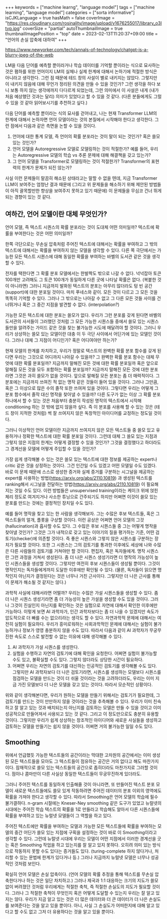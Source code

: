 +++
keywords = ["machine learng", "language model"]
tags = ["machine learning", "language model"]
categories = ["sorta informative"]
isCJKLanguage = true
hasMath = false
coverImage = "https://res.cloudinary.com/rosinality/image/upload/v1676255017/library_o3ltvp.jpg"
coverSize = "partial"
autoThumbnailImage = true
thumbnailImagePosition = "top"
date = 2023-02-13T11:20:37+09:00
title = "언어의 손실 압축에 대하여"
+++

https://www.newyorker.com/tech/annals-of-technology/chatgpt-is-a-blurry-jpeg-of-the-web

LM을 다음 단어를 예측할 뿐이라거나 학습 데이터를 기억할 뿐이라는 식으로 묘사하는 것은 폄하를 위한 언어이지 LM의 실체나 실제 한계에 대해서 논하기에 적절한 방식은 아니라고 생각한다. 그런 점 때문에 테드 창의 사설이 별로 내키지는 않았다. 그렇지만 이 내키지 않음에 대해 무언가 정리된 의견을 만들 수 있을 것인가? 그런 생각을 하다 보니 보통 하지 않는 생각에까지 다다르게 되었는데, 그런 의미에서 이 사설은 내게 (내가 처음 예상했던 것과는 달리) 의미가 있었다고 할 수 있을 것 같다. (다른 분들에게도 그럴 수 있을 것 같아 읽어보시기를 추천하고 싶다.)

다음 단어를 예측할 뿐이라는 식의 묘사를 걷어내고, 나는 현재 Transformer LLM의 한계에 대해서 논하자면 언어 모델이라는 것의 본질에서 시작해야 한다고 생각한다. 그런 점에서 다음과 같은 측면을 논할 수 있을 것이다.

1. 언어에 대한 통계 모델, 즉 언어의 확률 분포라는 것이 말이 되는 것인가? 혹은 쓸모 있는 것인가?
2. 언어 모델을 Autoregressive 모델로 모델링하는 것이 적절한가? 예를 들어, 우리는 Autoregressive 모델의 학습 vs 추론 문제에 대해 해결책을 갖고 있는가?
3. 그 언어 모델을 Transformer로 모델링하는 것이 적절한가? Transformer의 표현력의 한계가 문제가 되진 않는가?

사실 이런 문제들이 말끔히 해소된 상태라고는 말할 수 없을 텐데, 지금 Transformer LLM이 보여주는 엄청난 결과 때문에 (그리고 위 문제들을 해소하기 위해 제안된 방법들이 아직 괄목할만한 향상을 보여주지 못하고 있기 때문에) 이 문제들을 무심코 건너 뛰게 되는 경향이 있는 것 같다.

## 여하간, 언어 모델이란 대체 무엇인가?

언어 모델, 즉 텍스트 시퀀스의 확률 분포라는 것이 도대체 어떤 의미일까? 텍스트에 확률을 부여한다는 것은 어떤 의미일까?

한쪽 극단으로는 무손실 압축처럼 주어진 텍스트에 대해서는 확률을 부여하고 그 밖의 텍스트에 대해서는 확률을 부여하지 않는 모델을 생각할 수 있다. 다른 쪽 극단에서는 가능한 모든 텍스트 시퀀스에 대해 동일한 확률을 부여하는 바벨의 도서관 같은 것을 생각할 수 있다.

전자를 택한다면 그 확률 분포 모델에서는 한발짝도 밖으로 나갈 수 없다. 넉넉잡아 토큰 100개만 고려해도 그 토큰 100개가 동일하게 다른 곳에 나타날 확률은 없다. (복붙한 것이 아니라면) 그러니 지금까지 발화된 텍스트의 분포는 아무리 많더라도 텅 빈 공간(support)에 대한 분포일 것이다. 마치 푸네스와 같이. 모든 것이 다르고 그 모든 것을 똑똑히 기억할 수 있다. 그러나 그 밖으로는 나아갈 수 없고 그 다른 모든 것들 사이를 건너뛰거나 혹은 그 중간 지점을 발견할 수 없다. (interpolation?)

가능한 모든 텍스트에 대한 분포는 쓸모가 없다. 우리가 그런 분포를 갖게 된다면 바벨의 도서관의 사서들이 그러했던 것처럼 그 모든 가능한 시퀀스들 중에서 쓸모 있는 시퀀스들만을 알려주는 가이드 같은 것을 찾는 불가능한 시도에 매달려야 할 것이다. 그러니 우리가 상상하는 쓸모 있는 모델이란 대충 이 두 극단 사이에서 어딘가에 있는 모델인 것이다. 그러나 대체 그 지점이 어디인가? 혹은 어디여야만 하는가?

현재 모델의 한계를 차치하고, 우리가 정말로 텍스트의 완벽한 확률 분포 함수를 갖게 된다면 우리는 그것으로 어디까지 나아갈 수 있을까? 그 완벽한 확률 분포 함수는 대체 무엇에 대한 확률 분포일까? 지금까지 말해진 모든 것에 대한 확률 분포일까 혹은 앞으로 말해질 모든 것을 모두 포함하는 확률 분포일까? 지금까지 말해진 모든 것에 대한 분포라면 그것은 과히 쓸모가 없을 것이다. 앞으로 말해질 모든 분포는 좀 더 매력적이다. 그 분포에는 지금까지 쓰여진 적 없는 명작 같은 것들이 들어 있을 것이다. 그러나 그만큼, 혹은 그 이상으로 많은 수의 졸작 또한 쓰여져 있을 것이다. 그렇다면 우리는 어떻게 그 분포 함수에서 졸작 대신 명작을 찾아낼 수 있을까? 다른 도구가 없는 이상 그 확률 분포 하나에서 할 수 있는 것은 처음부터 충분히 작성된 명작의 텍스트에서 시작해 conditioning 하는 것 밖에 없지 않을까 싶다. 즉 이 분포를 사용해 할 수 있는 것은 (테드 창이 지적한 것처럼) 썩 잘 쓰여지지 않은 독창적인 아이디어를 교정하는 정도일 것이다.

그러니 이상적인 언어 모델이란 지금까지 쓰여지지 않은 모든 텍스트들 중 쓸모 있고 유용하거나 정확한 텍스트에 대한 확률 분포일 것이다. 그런데 대체 그 쓸모 있는 지점과 그렇지 않은 지점의 한계는 어떻게 결정할 수 있을 것인가? 그것을 결정했다고 하더라도 그 경계선을 모델에 어떻게 주입할 수 있을 것인가?

가장 쉽게 생각해볼 수 있는 것은 쓸모 있는 텍스트에 대한 정보를 제공하는 expert나 critic 같은 것을 상정하는 것이다. 그건 인간일 수도 있겠고 어떤 모델일 수도 있겠다. 바로 이 문제 때문에 스스로 생성한 증거와 실제 증거를 구분하는 시그널을 제공하는 expert를 사용하는 방법(https://arxiv.org/abs/2110.10819) 과 생성된 텍스트를 ranking해서 시그널을 전달하는 방법(https://arxiv.org/abs/2110.10819) 이 필요해지는 것일 수도 있다. 이런 방법들은 unsupervised training이라는 케이크 위에 얹힌 체리 정도로 여겨지거나 사소한 튜닝으로 간주되기도 하지만 어쩌면 이것이 쓸모 있는 분포를 만드는 것에는 결정적인 장치일 수도 있다.

예를 들어 명작을 찾고 있는 한 사람을 생각해보자. 그는 수많은 후보 텍스트들, 혹은 그 텍스트들의 얼개, 플롯을 구상할 것이다. 이런 공상은 어쩌면 언어 모델의 그것(hallucination)과 흡사할 수도 있다. 그 수많은 후보 시퀀스들 중 그는 어떻게 명작을 찾아낼 것인가? 그것은 그가 내적으로 갖고 있는 이야기의 질을 평가하는 기준, 어떤 검토기(checker)에 의존할 것이다. 즉 좋은 시퀀스와 그렇지 않은 시퀀스를 구분하는 장치가 필요할 것이다. 또한 그 시퀀스는 그의 검토기를 통과한 이후에도 세상에 나와 수많은 다른 사람들의 검토기를 거쳐야만 할 것이다. 편집자, 혹은 독자들에게. 명작 시퀀스란 그런 과정을 거쳐서 생성된다. 좀 더 나은 시퀀스 생성기라면 더 명작의 가능성이 높인 시퀀스들을 생성할 것이다. 그렇지만 여전히 후보 시퀀스들이 생성될 뿐이다. 그것이 명작인지는 독자들에게까지 도달한 이후에만 확인될 수 있다. (물론, 독자들이 읽으면 명작인지 아닌지가 결정된다는 것은 너무나 거친 근사이다. 그렇지만 더 나은 근사를 통해 이 문제가 해소될 것 같지는 않다.)

과학적 사실에 대해서라면 어떨까? 우리는 수많은 가설 시퀀스들을 생성할 수 있다. 좀 더 나은 시퀀스 생성기라면 좀 더 가능성이 높은 가설을 생성할 수도 있을 것이다. 그러나 그것이 진실인지 아닌지를 확인하는 것은 실험으로 자연에 대해서 확인한 이후에만 가능하다. 이렇게 보면 AI 과학자가, 인간 과학자보다는 좀 더 나을 수 있겠지만 속도가 압도적으로 더 빠를 수는 없으리라는 생각도 할 수 있다. 자연과학적 문제에 대해서는 여전히 실험이 필요하다. 우리가 흥미로워하는 사회과학적인 문제에 대해서는 실험이 불가능하거나 정보가 영영 충분하지 않을 수도 있다. 따라서 다음과 같이 AI 과학자가 무궁무진한 속도로 스스로 발전할 수 없는 이유에 대해 생각해볼 수 있다.

1. AI 과학자가 가설 시퀀스를 생성한다.
2. 실험을 수행하고 자연의 검토기에 대해 확인을 요청한다. 어쩌면 실험이 불가능할 수도 있고, 불확실할 수도 있다. 그렇지 않더라도 상당한 시간이 필요하다.
3. 어쩌면 우리는 자연의 검토기를 대신하는 인공적인 검토기를 생각해볼 수도 있다. 그렇지만 AI 과학자보다 더 나은 검토기라면, 시퀀스를 생성하는 모델보다 시퀀스를 점검하는 모델을 만드는 것이 더 쉬울 것이라는 것을 고려하더라도, 우리는 이미 지금 가진 모델보다 더 나은 모델을 갖고 있는 것이다. 따라서 모순적인 상황이다.

위와 같이 생각해본다면, 우리가 원하는 모델을 만들기 위해서는 검토기가 필요한데, 그 검토기를 만드는 것이 만만하지 않을 것이라는 것을 추측해볼 수 있다. 우리가 이미 친숙하고 잘 알고 있는 것과 배치되는지 아닌지를 검토하는 모델은 만들 수 있을 것이고 이미 성공적으로 만들어져서 사용되고 있는 것 같다. 그리고 이 정도만으로도 충분히 유용할 것이다. 그렇지만 우리가 쉽게 상상하는 창조적인 아이디어와 새로운 사실들을 생성하고 검토하는 모델을 만들기는 쉽지 않을 것이다. 어쩌면 거의 불가능한 일일 수도 있다.

## Smoothing

위에서 언급했듯 가능한 텍스트들의 공간이라는 막대한 고차원의 공간에서는 이미 생성된 모든 텍스트들을 모아도 그 텍스트들이 점유하는 공간은 거의 없다고 해도 마찬가지이다. 잠재적으로 쓸모 있는 텍스트들의 공간으로 좁히더라도 마찬가지로 그러할 것이다. 점이나 콤마만이 다른 사실상 동일한 텍스트들이 무궁무진하게 있더라도.

그러니 주어진 텍스트를 동일하게 인출해줄 것이 아니라면, 또 만들어진 텍스트 분포 모델이 새로운 텍스트들에도 쓸모 있게 작동하려면 주어진 데이터의 분포 이외의 영역에도 확률을 가져야 한다고 생각할 수 있다. 따라서 Smoothing은 언어 모델의 학습에 필수불가결하다. n-gram 시절에는 Kneser-Ney smoothing 같은 도구가 있었고 뉴럴넷의 시대에는 주어진 학습 텍스트의 확률을 1로 만들라고 학습해도 알아서 다른 시퀀스들에 확률을 부여하고 있는 뉴럴넷 모델들이 그 역할을 하고 있다.

주어진 텍스트에만 확률을 부여하는 모델과 가능한 모든 텍스트들에 확률을 부여하는 모델의 중간 어딘가 쓸모 있는 지점에 구획을 설정하는 것이 바로 이 Smoothing이라고 생각할 수 있다. 그런데 뉴럴넷 시대에 우리는 모델이 어떤 지점에서 이러한 경계선을 긋는 혹은 Smoothing 작업을 하고 있는지를 잘 알고 있지 못하다. 오히려 의미 있는 방식으로 작동하지 못할 수도 있다는 증거들도 있다. (turing-complete 하지 않다거나, 처리할 수 있는 문법에 한계가 있다거나 등.) 그러나 지금까지 뉴럴넷 모델은 너무나 성공적인 것처럼 보인다.

확실히 언어 모델은 손실 압축이다. (언어 모델의 확률 추정을 통해 텍스트를 무손실 압축한다거나 하는 것은 일단 차치하고.) 그러나 제국과 1:1 대응하는 크기의 지도가 쓸모 없이 버려졌던 것처럼 우리에게는 적절한 축척, 즉 적절한 손실도의 지도가 필요할 것이다. 그러나 그 적절한 축척이 무엇인지 혹은 어떻게 도달할 수 있는지 우리는 잘 알고 있지는 않다. 우리가 지금 알고 있는 것은 더 많은 데이터와 더 큰 데이터가 더 나은 손실도를 보여준다는 것을 알고 있을 뿐이다. 아니, 사실 그 손실도가 어떠한지에 대해 알고 있다고 할 수도 없고 그저 더 유용하다는 것을 알고 있을 뿐이다.
